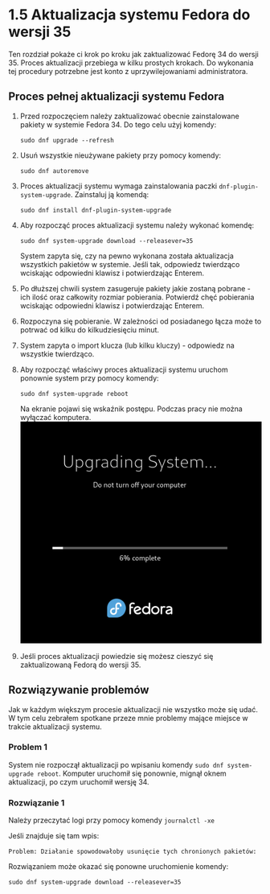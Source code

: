 # 1.5 Aktualizacja systemu Fedora do wersji 35
Ten rozdział pokaże ci krok po kroku jak zaktualizować Fedorę 34 do wersji 35.
Proces aktualizacji przebiega w kilku prostych krokach. Do wykonania tej procedury potrzebne jest konto z uprzywilejowaniami administratora.

## Proces pełnej aktualizacji systemu Fedora

1. Przed rozpoczęciem należy zaktualizować obecnie zainstalowane pakiety w systemie Fedora 34.
   Do tego celu użyj komendy:
   ```
   sudo dnf upgrade --refresh
   ```

2. Usuń wszystkie nieużywane pakiety przy pomocy komendy:
   ```
   sudo dnf autoremove
   ```

3. Proces aktualizacji systemu wymaga zainstalowania paczki ```dnf-plugin-system-upgrade```. Zainstaluj ją komendą:
   ```
   sudo dnf install dnf-plugin-system-upgrade
   ```

4. Aby rozpocząć proces aktualizacji systemu należy wykonać komendę:
   ```
   sudo dnf system-upgrade download --releasever=35
   ```
   System zapyta się, czy na pewno wykonana została aktualizacja wszystkich pakietów w systemie. Jeśli tak, odpowiedz twierdząco wciskając odpowiedni klawisz i potwierdzając Enterem.

5. Po dłuższej chwili system zasugeruje pakiety jakie zostaną pobrane - ich ilość oraz całkowity rozmiar pobierania. Potwierdź chęć pobierania wciskając odpowiedni klawisz i potwierdzając Enterem.

6. Rozpoczyna się pobieranie. W zależności od posiadanego łącza może to potrwać od kilku do kilkudziesięciu minut.

7. System zapyta o import klucza (lub kilku kluczy) - odpowiedz na wszystkie twierdząco.

8. Aby rozpocząć właściwy proces aktualizacji systemu uruchom ponownie system przy pomocy komendy:
   ```
   sudo dnf system-upgrade reboot
   ```
   Na ekranie pojawi się wskaźnik postępu. Podczas pracy nie można wyłączać komputera.
   ![Aktualizacja Fedora](./gfx/fedora_update_1.webp)

9. Jeśli proces aktualizacji powiedzie się możesz cieszyć się zaktualizowaną Fedorą do wersji 35.

## Rozwiązywanie problemów
Jak w każdym większym procesie aktualizacji nie wszystko może się udać. W tym celu zebrałem spotkane przeze mnie problemy mające miejsce w trakcie aktualizacji systemu.

### Problem 1
System nie rozpoczął aktualizacji po wpisaniu komendy ```sudo dnf system-upgrade reboot```.
Komputer uruchomił się ponownie, mignął oknem aktualizacji, po czym uruchomił wersję 34.
### Rozwiązanie 1
Należy przeczytać logi przy pomocy komendy ```journalctl -xe```

Jeśli znajduje się tam wpis:
```
Problem: Działanie spowodowałoby usunięcie tych chronionych pakietów:
```
Rozwiązaniem może okazać się ponowne uruchomienie komendy:
```
sudo dnf system-upgrade download --releasever=35
```
